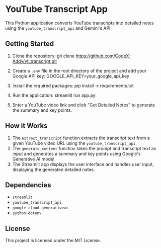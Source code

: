 # YouTube Transcript App

This Python application converts YouTube transcripts into detailed notes using the `youtube_transcript_api` and Gemini's API

## Getting Started

1. Clone the repository:
git clone https://github.com/CodeX-Addy/yt_transcript.git


2. Create a `.env` file in the root directory of the project and add your Google API key:
GOOGLE_API_KEY=your_google_api_key


3. Install the required packages:
pip install -r requirements.txt


4. Run the application:
streamlit run app.py

5. Enter a YouTube video link and click "Get Detailed Notes" to generate the summary and key points.

## How it Works

1. The `extract_transcript` function extracts the transcript text from a given YouTube video URL using the `youtube_transcript_api`.
2. The `generate_content` function takes the prompt and transcript text as input and generates a summary and key points using Google's Generative AI model.
3. The Streamlit app displays the user interface and handles user input, displaying the generated detailed notes.

## Dependencies

- `streamlit`
- `youtube_transcript_api`
- `google-cloud-generativeai`
- `python-dotenv`

## License

This project is licensed under the MIT License.


